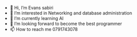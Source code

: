 - 👋 Hi, I’m Evans sabiri
- 👀 I’m interested in Networking and database administration
- 🌱 I’m currently learning AI
- 💞️ I’m looking forward to become the best programmer
- 📫 How to reach me 0791743078

<!---
evans-dep/evans-dep is a ✨ self oriented and focused, hardworking with aim of being one of the best programmers in my village.
--->
